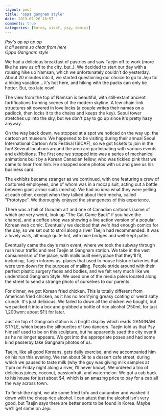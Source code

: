 ```yaml
---
layout: post
title: "oppa gangnam style"
date: 2013-07-26 18:57
comments: true
categories: [korea, sicaf, psy, comics]
---
```


<em>Psy's op op op op<br/>
It all seems so clear from here<br/>
Oppa Gangnam style</em>

We had a delicious breakfast of pastries and saw Taejin off to work (more like he saw us off to the city, but..).  We decided to start our day with a rousing hike up Namsan, which we unfortunately couldn't do yesterday.  About 20 minutes into it, we started questioning our choice to go to Jeju for a hiking vacation... it's hot here, and hiking with the packs can only be hotter.  But, too late now!

The view from the top of Namsan is beautiful, with still-extant ancient fortifications framing scenes of the modern skyline.  A few chain-link structures sit covered in love locks (a couple writes their names on a padlock, then locks it to the chains and keeps the key).  Seoul tower stretches up into the sky, but we don't pay to go up since it's pretty hazy anyway.

On the way back down, we stopped at a spot we noticed on the way up: the cartoon art museum.  We happened to be visiting during their annual Seoul International Cartoon Arts Festival (SICAF), so we got tickets to join in the fun!  Several locations around the area are participating with various events and exhibitions.  The first one we stopped into was a series of mechanical animations built by a Korean Canadian fellow, who was tickled pink that we came to hear from him.  He snapped some photos with us and gave us his business card.

The exhibits became stranger as we continued, with one featuring a crew of costumed employees, one of whom was in a mocap suit, acting out a battle between giant armor suits (mecha).  We had no idea what they were yelling at each other, except when they talked about their mecha, called "Prototype".  We thoroughly enjoyed the strangeness of this experience.

There was a hall of Gundam art and one of Canadian cartoons (some of which are very weird, look up "The Cat Came Back" if you have the chance), and a coffee shop was showing a live action version of a popular Korean web comic.  Eventually we decided that we'd had enough comics for the day, so we set out to stroll along a river Taejin had recommended.  It was a lovely walk, although quite hot, with nice bridges and well-kept paths.

Eventually came the day's main event, where we took the subway through rush hour traffic and met Taejin at Gangnam station.  We take in the vast consumerism of the place, with malls built everyplace that they'll fit, including, Taejin informs us, places that used to house historic bakeries that were torn down for the purpose of malling.  People stride around with their perfect plastic surgery faces and bodies, and we felt very much like we understood Gangnam Style.  We used one of the media poles located along the street to send a strange photo of ourselves to our parents.

For dinner, we got Korean fried chicken.  This is totally different from American fried chicken, as it has no horrifying greasy coating or weird salty crunch.  It's just delicious.  We failed to down all the chicken we bought, but we packed it into a box and grabbed a bottle of rice alcohol (750mL for just 1,200won; about $1!) for later.

Just on top of Gangnam station is a bright display which reads GANGNAM STYLE, which bears the silhouettes of two dancers.  Taejin told us that Psy himself used to be on this sculpture, but he apparently sued the city over it as he no longer appears.  We got into the appropriate poses and had some kind passerby take Gangnam photos of us.

Taejin, like all good Koreans, gets daily exercise, and we accompanied him on his run this evening.  We ran about 5k to a dessert cafe street, during which we paused to taste milk (why the guy was giving milk samples at 11pm on Friday night along a river, I'll never know).  We ordered a trio of delicious juices, coconut, passionfruit, and watermelon.  We got a cab back to his house for just about $4, which is an amazing price to pay for a cab all the way across town.

To finish the night, we ate some fried tofu and cucumber and washed it down with the cheap rice alcohol.  I can attest that the alcohol isn't very good, but Taejin says there are better sorts to be found in Korea.  Maybe we'll get some on Jeju.
